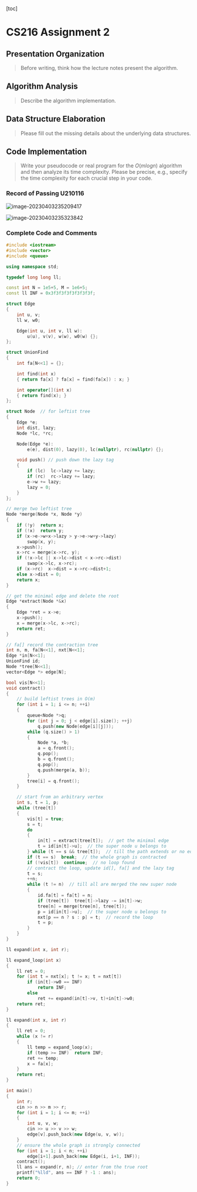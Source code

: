 [toc]

# CS216 Assignment 2

## Presentation Organization

> Before writing, think how the lecture notes present the algorithm.



## Algorithm Analysis

> Describe the algorithm implementation.



## Data Structure Elaboration

> Please fill out the missing details about the underlying data structures.



## Code Implementation

> Write your pseudocode or real program for the $O(mlogn)$ algorithm and then analyze its time complexity. Please be precise, e.g., specify the time complexity for each crucial step in your code.



### Record of Passing U210116

![image-20230403235209417](C:\Users\lenovo\AppData\Roaming\Typora\typora-user-images\image-20230403235209417.png)

![image-20230403235323842](C:\Users\lenovo\AppData\Roaming\Typora\typora-user-images\image-20230403235323842.png)

### Complete Code and Comments

```c++
#include <iostream>
#include <vector>
#include <queue>

using namespace std;

typedef long long ll;

const int N = 1e5+5, M = 1e6+5;
const ll INF = 0x3f3f3f3f3f3f3f3f;

struct Edge
{
    int u, v;
    ll w, w0;

    Edge(int u, int v, ll w):
    	u(u), v(v), w(w), w0(w) {};
};

struct UnionFind
{
    int fa[N<<1] = {};

    int find(int x)
    { return fa[x] ? fa[x] = find(fa[x]) : x; }

    int operator[](int x)
    { return find(x); }
};

struct Node  // for leftist tree
{
    Edge *e;
    int dist, lazy;
    Node *lc, *rc;

    Node(Edge *e):
    	e(e), dist(0), lazy(0), lc(nullptr), rc(nullptr) {};

    void push() // push down the lazy tag
    {
        if (lc)  lc->lazy += lazy;
        if (rc)  rc->lazy += lazy;
        e->w += lazy;
        lazy = 0;
    }
};

// merge two leftist tree
Node *merge(Node *x, Node *y)
{
    if (!y)  return x;
    if (!x)  return y;
    if (x->e->w+x->lazy > y->e->w+y->lazy)
        swap(x, y);
    x->push();
    x->rc = merge(x->rc, y);
    if (!x->lc || x->lc->dist < x->rc->dist)
        swap(x->lc, x->rc);
    if (x->rc)  x->dist = x->rc->dist+1;
    else x->dist = 0;
    return x;
}

// get the minimal edge and delete the root
Edge *extract(Node *&x)
{
    Edge *ret = x->e;
    x->push();
    x = merge(x->lc, x->rc);
    return ret;
}

// fa[] record the contraction tree
int n, m, fa[N<<1], nxt[N<<1];
Edge *in[N<<1];
UnionFind id;
Node *tree[N<<1];
vector<Edge *> edge[N];

bool vis[N<<1];
void contract()
{
    // build leftist trees in O(m)
    for (int i = 1; i <= n; ++i)
    {
        queue<Node *>q;
        for (int j = 0; j < edge[i].size(); ++j)
            q.push(new Node(edge[i][j]));
        while (q.size() > 1)
        {
            Node *a, *b;
            a = q.front();
            q.pop();
            b = q.front();
            q.pop();
            q.push(merge(a, b));
        }
        tree[i] = q.front();
    }

    // start from an arbitrary vertex
    int s, t = 1, p;
    while (tree[t])
    {
        vis[t] = true;
        s = t;
        do
        {
            in[t] = extract(tree[t]);  // get the minimal edge
            t = id[in[t]->u];  // the super node u belongs to
        } while (t == s && tree[t]);  // till the path extends or no edge
        if (t == s)  break;  // the whole graph is contracted
        if (!vis[t])  continue;  // no loop found
        // contract the loop, update id[], fa[] and the lazy tag
        t = s;
        ++n;
        while (t != n)  // till all are merged the new super node
        {
            id.fa[t] = fa[t] = n;
            if (tree[t])  tree[t]->lazy -= in[t]->w;
            tree[n] = merge(tree[n], tree[t]);
            p = id[in[t]->u];  // the super node u belongs to
            nxt[p == n ? s : p] = t;  // record the loop
            t = p;
        }
    }
}

ll expand(int x, int r);

ll expand_loop(int x)
{
    ll ret = 0;
    for (int t = nxt[x]; t != x; t = nxt[t])
        if (in[t]->w0 == INF)
            return INF;
        else
            ret += expand(in[t]->v, t)+in[t]->w0;
    return ret;
}

ll expand(int x, int r)
{
    ll ret = 0;
    while (x != r)
    {
        ll temp = expand_loop(x);
        if (temp >= INF)  return INF;
        ret += temp;
        x = fa[x];
    }
    return ret;
}

int main()
{
    int r;
    cin >> n >> m >> r;
    for (int i = 1; i <= m; ++i)
    {
        int u, v, w;
        cin >> u >> v >> w;
        edge[v].push_back(new Edge(u, v, w));
    }
    // ensure the whole graph is strongly connected
    for (int i = 1; i < n; ++i)
        edge[i+1].push_back(new Edge(i, i+1, INF));
    contract();
    ll ans = expand(r, n); // enter from the true root
    printf("%lld", ans == INF ? -1 : ans);
    return 0;
}
```

 
